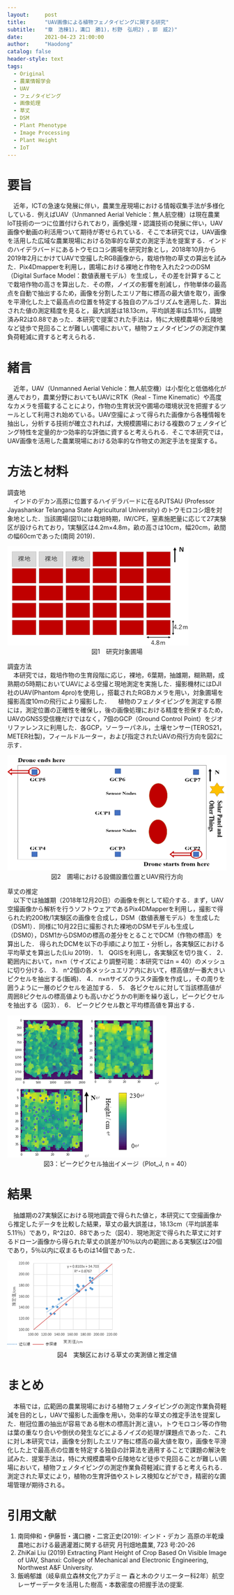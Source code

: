 ```yaml
---
layout:     post
title:      "UAV画像による植物フェノタイピングに関する研究"
subtitle:   "章　浩棟1)，溝口　勝1)，杉野　弘明2) ，郭　威2)"
date:       2021-04-23 21:00:00
author:     "Haodong"
catalog: false
header-style: text
tags:
  - Original
  - 農業情報学会
  - UAV
  - フェノタイピング
  - 画像処理
  - 草丈
  - DSM
  - Plant Phenotype
  - Image Processing
  - Plant Height
  - IoT
---
```


# 要旨
　近年，ICTの急速な発展に伴い，農業生産現場における情報収集手法が多様化している．例えばUAV（Unmanned Aerial Vehicle：無人航空機）は現在農業IoT技術の一つに位置付けられており，画像処理・認識技術の発展に伴い，UAV画像や動画の利活用ついて期待が寄せられている．そこで本研究では，UAV画像を活用した広域な農業現場における効率的な草丈の測定手法を提案する．インドのハイデラバードにあるトウモロコシ圃場を研究対象とし，2018年10月から2019年2月にかけてUAVで空撮したRGB画像から，栽培作物の草丈の算出を試みた．Pix4Dmapperを利用し，圃場における裸地と作物を入れた2つのDSM（Digital Surface Model：数値表層モデル）を生成し，その差を計算することで栽培作物の高さを算出した．その際，ノイズの影響を削減し，作物単体の最高点を自動で抽出するため，画像を分割したエリア毎に標高の最大値を取り，画像を平滑化した上で最高点の位置を特定する独自のアルゴリズムを適用した．算出された値の測定精度を見ると，最大誤差は18.13cm，平均誤差率は5.11%，調整済みR2は0.88であった．本研究で提案された手法は，特に大規模農場や丘陵地など徒歩で見回ることが難しい圃場において，植物フェノタイピングの測定作業負荷軽減に資すると考えられる．
 
# 緒言
　近年，UAV（Unmanned Aerial Vehicle：無人航空機）は小型化と低価格化が進んでおり，農業分野においてもUAVにRTK（Real - Time Kinematic）や高度なカメラを搭載することにより，作物の生育状況や圃場の環境状況を把握するツールとして利用され始めている。UAV空撮によって得られた画像から各種情報を抽出し，分析する技術が確立されれば，大規模圃場における複数のフェノタイピング特性を定量的かつ効率的な評価に資すると考えられる．そこで本研究では，UAV画像を活用した農業現場における効率的な作物丈の測定手法を提案する。
 
# 方法と材料
調査地  
　インドのデカン高原に位置するハイデラバードに在るPJTSAU (Professor Jayashankar Telangana State Agricultural University) のトウモロコシ畑を対象地とした．当該圃場(図1)には栽培時期，IW/CPE，窒素施肥量に応じて27実験区が設けられており，1実験区は4.2m×4.8m，畝の高さは10cm，幅20cm，畝間の幅60cmであった(南岡 2019)．
 
<div style="align: center">
<img src="https://raw.githubusercontent.com/haodong1228/haodong1228.github.io/master/img/post/210423_1.png"/>
</div>
<center>図1　研究対象圃場</center>

調査方法  
　本研究では，栽培作物の生育段階に応じ，裸地，6葉期，抽雄期，糊熟期，成熟期の5時期においてUAVによる空撮と現地測定を実施した．撮影機材にはDJI社のUAV(Phantom 4pro)を使用し，搭載されたRGBカメラを用い，対象圃場を撮影高度10mの飛行により撮影した．
　植物のフェノタイピングを測定する際には，測定位置の正確性を確保し，後の画像処理における精度を担保するため，UAVのGNSS受信機だけではなく，7個のGCP（Ground Control Point）をジオリファレンスに利用した．各GCP，ソーラーパネル，土壌センサー(TEROS21，METER社製)，フィールドルーター，および指定されたUAVの飛行方向を図2に示す．
 
<div style="align: center">
<img src="https://raw.githubusercontent.com/haodong1228/haodong1228.github.io/master/img/post/210423_2.png"/>
</div>
<center>図2　圃場における設備設置位置とUAV飛行方向</center>

草丈の推定  
　以下では抽雄期（2018年12月20日）の画像を例として紹介する．まず，UAV空撮画像から解析を行うソフトウェアであるPix4DMapperを利用し，撮影で得られた約200枚/1実験区の画像を合成し，DSM（数値表層モデル）を生成した（DSM1）．同様に10月22日に撮影された裸地のDSMモデルも生成し（DSM0），DSM1からDSM0の標高の差分をとることでDCM（作物の標高）を算出した．
得られたDCMを以下の手順により加工・分析し，各実験区における平均草丈を算出した(Liu 2019)．
1．	QGISを利用し，各実験区を切り抜く．
2．	範囲内において，n×n（サイズにより調整可能：本研究ではn = 40）のメッシュに切り分ける．
3．	n^2個の各メッシュエリア内において，標高値が一番大きいピクセルを抽出する(飯嶋)．
4．	n×nサイズのラスタ画像を作成し，その周りを囲うように一層のピクセルを追加する．
5．	各ピクセルに対して当該標高値が周囲8ピクセルの標高値よりも高いかどうかの判断を繰り返し，ピークピクセルを抽出する（図3）．
6．	ピークピクセル数と平均標高値を算出する．

<div style="align: center">
<img src="https://raw.githubusercontent.com/haodong1228/haodong1228.github.io/master/img/post/210423_3.png"/>
</div>
<center>図3：ピークピクセル抽出イメージ（Plot_J, n = 40）</center>

# 結果
　抽雄期の27実験区における現地調査で得られた値と，本研究にて空撮画像から推定したデータを比較した結果，草丈の最大誤差は，18.13cm（平均誤差率5.11％）であり，R^2は0．88であった（図4）．現地測定で得られた草丈に対するドローン画像から得られた草丈の誤差が10％以内の範囲にある実験区は20個であり，5％以内に収まるものは14個であった．
 
<div style="align: center">
<img src="https://raw.githubusercontent.com/haodong1228/haodong1228.github.io/master/img/post/210423_4.png"/>
</div>
<center>図4　実験区における草丈の実測値と推定値</center>

# まとめ
　本稿では，広範囲の農業現場における植物フェノタイピングの測定作業負荷軽減を目的とし，UAVで撮影した画像を用い，効率的な草丈の推定手法を提案した．樹冠位置の抽出が容易である樹木の標高計測と違い，トウモロコシ等の作物は葉の重なり合いや倒伏の発生などによるノイズの処理が課題点であった．これに対し本研究では，画像を分割したエリア毎に標高の最大値を取り，画像を平滑化した上で最高点の位置を特定する独自の計算法を適用することで課題の解決を試みた．提案手法は，特に大規模農場や丘陵地など徒歩で見回ることが難しい圃場において，植物フェノタイピングの測定作業負荷軽減に資すると考えられる．測定された草丈により，植物の生育評価やストレス検知などができ，精密的な圃場管理が期待される。

# 引用文献
1. 南岡伸和・伊藤哲・溝口勝・二宮正史(2019): インド・デカン 高原の半乾燥農地における最適灌漑に関する研究 月刊畑地農業, 723 号:20-26 
2. ZhiKai Liu (2019) Extracting Plant Height of Crop Based On Visible Image of UAV, Shanxi: College of Mechanical and Electronic Engineering, Northwest A&F University.
3. 飯嶋郁雄（岐阜県立森林文化アカデミー 森と木のクリエーター科2年）航空レーザーデータを活用した樹高・本数密度の把握手法の提案.
